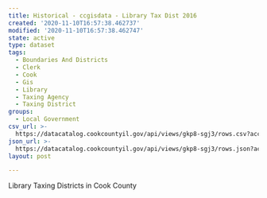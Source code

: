 ```yaml
---
title: Historical - ccgisdata - Library Tax Dist 2016
created: '2020-11-10T16:57:38.462737'
modified: '2020-11-10T16:57:38.462747'
state: active
type: dataset
tags:
  - Boundaries And Districts
  - Clerk
  - Cook
  - Gis
  - Library
  - Taxing Agency
  - Taxing District
groups:
  - Local Government
csv_url: >-
  https://datacatalog.cookcountyil.gov/api/views/gkp8-sgj3/rows.csv?accessType=DOWNLOAD
json_url: >-
  https://datacatalog.cookcountyil.gov/api/views/gkp8-sgj3/rows.json?accessType=DOWNLOAD
layout: post

---
```

Library Taxing Districts in Cook County
